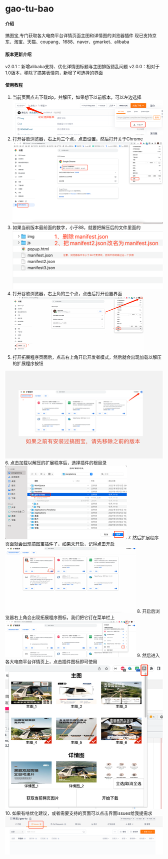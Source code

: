 # gao-tu-bao

#### 介绍
搞图宝,专门获取各大电商平台详情页面主图和详情图的浏览器插件
现已支持京东、淘宝、天猫、coupang、1688、naver、gmarket、alibaba

#### 版本更新介绍
v2.0.1：新增alibaba支持、优化详情图标题与主图排版错乱问题
v2.0.0：相对于1.0版本，移除了搞笑表情包，新增了可选择的界面

#### 使用教程
1. 当前页面点击下载zip，并解压，如果想下以前版本，可以左边选择
![img_1.png](img/img_9.png)
2. 打开谷歌浏览器，右上角三个点，点击设置，然后打开关于Chrome
![img.png](img/img.png)
3. 如果当前版本最前面的数字，小于88，就要把解压后的文件里面的
![img_1.png](img/WX20221021-154028@2x.png)
4. 打开谷歌浏览器，右上角的三个点，点击后打开设置界面
![img_2.png](img/img_2.png)
5. 打开拓展程序页面后，点击右上角开启开发者模式，然后就会出现加载以解压的扩展程序按钮

![img_3.png](img/WX20221021-170936@2x.png)
6. 点击加载以解压的扩展程序后，选择插件的根目录
![img_4.png](img/img_4.png)
7. 然后扩展程序页面就会出现搞图宝插件了，如果未开启，记得点击开启
![img_5.png](img/img_5.png)
8. 开启后浏览器右上角会出现拓展程序图标，我们把它钉在菜单栏上
![img_6.png](img/img_6.png)
9. 然后进入各大电商平台详情页上，点击插件图标即可使用
![img_7.png](img/img_8.png)
10. 如果有啥优化建议，或者需要支持的页面可以点击界面issues给我提需求
![img.png](img/img_10.png)


